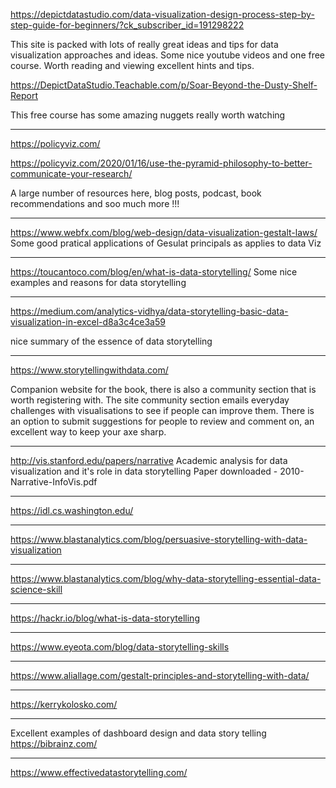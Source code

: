 
https://depictdatastudio.com/data-visualization-design-process-step-by-step-guide-for-beginners/?ck_subscriber_id=191298222

This site is packed with lots of really great ideas and tips for data visualization approaches and ideas. Some nice youtube videos and one free course. Worth reading and viewing excellent hints and tips.

 https://DepictDataStudio.Teachable.com/p/Soar-Beyond-the-Dusty-Shelf-Report

This free course has some amazing nuggets really worth watching

---
https://policyviz.com/

https://policyviz.com/2020/01/16/use-the-pyramid-philosophy-to-better-communicate-your-research/

A large number of resources here, blog posts, podcast, book recommendations and soo much more !!!

---

https://www.webfx.com/blog/web-design/data-visualization-gestalt-laws/
Some good pratical applications of Gesulat principals as applies to data Viz

---
https://toucantoco.com/blog/en/what-is-data-storytelling/
Some nice examples and reasons for data storytelling

--------------------------------------------------------------------------------------------
https://medium.com/analytics-vidhya/data-storytelling-basic-data-visualization-in-excel-d8a3c4ce3a59

nice summary of the essence of data storytelling

---

https://www.storytellingwithdata.com/

Companion website for the book, there is also a community section that is worth registering with. The site community section emails everyday challenges with visualisations to see if people can improve them. There is an option to submit suggestions for people to review and comment on, an excellent way to keep your axe sharp.

---

http://vis.stanford.edu/papers/narrative
Academic analysis for data visualization and it's role in data storytelling
Paper downloaded - 2010-Narrative-InfoVis.pdf

---

https://idl.cs.washington.edu/

---
https://www.blastanalytics.com/blog/persuasive-storytelling-with-data-visualization

---

https://www.blastanalytics.com/blog/why-data-storytelling-essential-data-science-skill

---

https://hackr.io/blog/what-is-data-storytelling

---

https://www.eyeota.com/blog/data-storytelling-skills

---

https://www.aliallage.com/gestalt-principles-and-storytelling-with-data/

---

https://kerrykolosko.com/

---
Excellent examples of dashboard design and data story telling
https://bibrainz.com/

---

https://www.effectivedatastorytelling.com/

